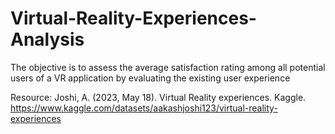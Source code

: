 # Virtual-Reality-Experiences-Analysis
The objective is to assess the average satisfaction rating among all potential users of a VR application by evaluating the existing user experience

Resource:
Joshi, A. (2023, May 18). Virtual Reality experiences. Kaggle. https://www.kaggle.com/datasets/aakashjoshi123/virtual-reality-experiences
